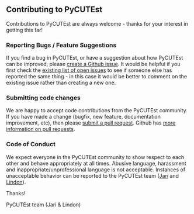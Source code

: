 ## Contributing to PyCUTEst

Contributions to PyCUTEst are always welcome - thanks for your interest in getting this far!

### Reporting Bugs / Feature Suggestions

If you find a bug in PyCUTEst, or have a suggestion about how PyCUTEst can be improved, please
[create a Github issue](https://docs.github.com/en/issues/tracking-your-work-with-issues/creating-an-issue).
It would be helpful if you first check the [existing list of open issues](https://github.com/jfowkes/pycutest/issues)
to see if someone else has reported the same thing - in this case it would be better to comment on the existing issue
rather than creating a new one.

### Submitting code changes

We are happy to accept code contributions from the PyCUTEst community.
If you have made a change (bugfix, new feature, documentation improvement, etc), then please
[submit a pull request](https://github.com/jfowkes/pycutest/pulls).
Github has [more information on pull requests](https://docs.github.com/en/pull-requests).

### Code of Conduct
We expect everyone in the PyCUTEst community to show respect to each other and behave appropriately at all times.
Abusive language, harassment and inappropriate/unprofessional language is not acceptable.
Instances of unacceptable behavior can be reported to the PyCUTEst team
([Jari](mailto:jaroslav.fowkes@stfc.ac.uk) and [Lindon](mailto:lindon.roberts@sydney.edu.au)).

Thanks!

PyCUTEst team (Jari & Lindon)